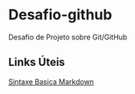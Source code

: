 # Desafio-github
Desafio de Projeto sobre Git/GitHub

## Links Úteis
[Sintaxe Basica Markdown](https://www.markdownguide.org/basic-syntax/)
